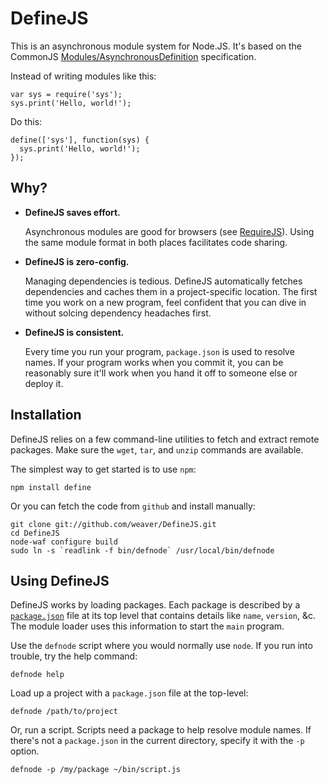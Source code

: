 # DefineJS #

This is an asynchronous module system for Node.JS. It's based on the
CommonJS [Modules/AsynchronousDefinition][1] specification.

Instead of writing modules like this:

    var sys = require('sys');
    sys.print('Hello, world!');

Do this:

    define(['sys'], function(sys) {
      sys.print('Hello, world!');
    });

## Why? ##

+ **DefineJS saves effort.**

  Asynchronous modules are good for browsers (see
  [RequireJS][2]). Using the same module format in both
  places facilitates code sharing.

+ **DefineJS is zero-config.**

  Managing dependencies is tedious. DefineJS automatically fetches
  dependencies and caches them in a project-specific location. The
  first time you work on a new program, feel confident that you can
  dive in without solcing dependency headaches first.

+ **DefineJS is consistent.**

  Every time you run your program, `package.json` is used to resolve
  names. If your program works when you commit it, you can be
  reasonably sure it'll work when you hand it off to someone else or
  deploy it.

## Installation ##

DefineJS relies on a few command-line utilities to fetch and extract
remote packages. Make sure the `wget`, `tar`, and `unzip` commands are
available.

The simplest way to get started is to use `npm`:

    npm install define

Or you can fetch the code from `github` and install manually:

    git clone git://github.com/weaver/DefineJS.git
    cd DefineJS
    node-waf configure build
    sudo ln -s `readlink -f bin/defnode` /usr/local/bin/defnode

## Using DefineJS ##

DefineJS works by loading packages. Each package is described by a
[`package.json`][3] file at its top level that contains details like
`name`, `version`, &c. The module loader uses this information to
start the `main` program.

Use the `defnode` script where you would normally use `node`. If you
run into trouble, try the help command:

    defnode help

Load up a project with a `package.json` file at the top-level:

    defnode /path/to/project

Or, run a script. Scripts need a package to help resolve module names.
If there's not a `package.json` in the current directory, specify it
with the `-p` option.

    defnode -p /my/package ~/bin/script.js

[1]: http://wiki.commonjs.org/wiki/Modules/AsynchronousDefinition
[2]: http://requirejs.org/
[3]: http://wiki.commonjs.org/wiki/Packages/1.1
